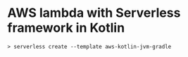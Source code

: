 # AWS lambda with Serverless framework in Kotlin

```
> serverless create --template aws-kotlin-jvm-gradle
```  
  
